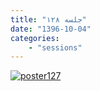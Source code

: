 ```yaml
---
title: "جلسه ۱۲۸"
date: "1396-10-04"
categories:
    - "sessions"
---
```

[![poster127](../../img/poster128.jpg)](../../img/poster127.jpg)
